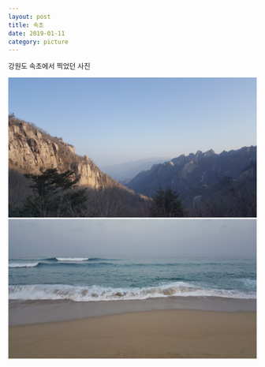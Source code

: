 ```yaml
---
layout: post
title: 속초
date: 2019-01-11
category: picture
---
```


강원도 속초에서 찍었던 사진

![Mountain](/media/picture/20190111/20190111_155156.jpg)
![Sea](/media/picture/20190111/20190111_171533.jpg)